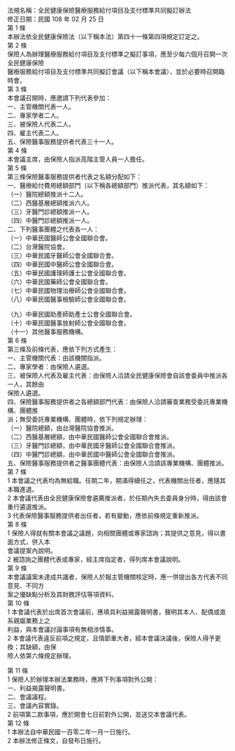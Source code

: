 法規名稱：全民健康保險醫療服務給付項目及支付標準共同擬訂辦法  
修正日期：民國 108 年 02 月 25 日  
第 1 條  
本辦法依全民健康保險法（以下稱本法）第四十一條第四項規定訂定之。  
第 2 條  
保險人為辦理醫療服務給付項目及支付標準之擬訂事項，應至少每六個月召開一次全民健康保險  
醫療服務給付項目及支付標準共同擬訂會議（以下稱本會議），並於必要時召開臨時會。  
第 3 條  
本會議召開時，應邀請下列代表參加：  
一、主管機關代表一人。  
二、專家學者二人。  
三、被保險人代表二人。  
四、雇主代表二人。  
五、保險醫事服務提供者代表三十一人。  
第 4 條  
本會議主席，由保險人指派高階主管人員一人擔任。  
第 5 條  
第三條保險醫事服務提供者代表之名額分配如下：  
一、醫療給付費用總額部門（以下稱各總額部門）推派代表，其名額如下：  
（一）醫院總額推派十二人。  
（二）西醫基層總額推派六人。  
（三）牙醫門診總額推派一人。  
（四）中醫門診總額推派一人。  
二、下列醫事團體之代表各一人：  
（一）中華民國醫師公會全國聯合會。  
（二）台灣醫院協會。  
（三）中華民國牙醫師公會全國聯合會。  
（四）中華民國中醫師公會全國聯合會。  
（五）中華民國護理師護士公會全國聯合會。  
（六）中華民國藥師公會全國聯合會。  
（七）中華民國物理治療師公會全國聯合會。  
（八）中華民國醫事檢驗師公會全國聯合會。  


（九）中華民國助產師助產士公會全國聯合會。  
（十）中華民國醫事放射師公會全國聯合會。  
（十一）其他醫事服務機構。  
第 6 條  
第三條及前條代表，應依下列方式產生：  
一、主管機關代表：由該機關指派。  
二、專家學者：由保險人遴選。  
三、被保險人代表及雇主代表：由保險人洽請全民健康保險會自該會委員中推派各一人，其餘由  
保險人遴選。  
四、保險醫事服務提供者之各總額部門代表：由保險人洽請審查業務受委託專業機構、團體推  
派；無受委託專業機構、團體時，依下列規定辦理：  
（一）醫院總額，由台灣醫院協會推派。  
（二）西醫基層總額，由中華民國醫師公會全國聯合會推派。  
（三）牙醫門診總額，由中華民國牙醫師公會全國聯合會推派。  
（四）中醫門診總額，由中華民國中醫師公會全國聯合會推派。  
五、保險醫事服務提供者之醫事團體代表：由保險人洽請該專業機構、團體推派。  
第 7 條  
1 本會議之代表均為無給職。任期二年，期滿得續任之，代表機關出任者，應隨其本職進退。  
2 本會議代表由全民健康保險會遴薦推派者，於任期內失去委員身分時，得由該會重行遴選推派。  
3 代表保險醫事服務提供者出任者，若有變動，應依前條規定重新推派。  
第 8 條  
1 保險人得就有關本會議之議題，向相關團體或專家諮詢；其提供之意見，得以書面方式，併入本  
會議提案內說明。  
2 被諮詢之團體代表或專家，經主席指定者，得列席本會議說明。  
第 9 條  
本會議議案未達成共識者，保險人於報主管機關核定時，應一併提出各方代表不同意見、不同方  
案之優缺點分析及其財務評估等項資料。  
第 10 條  
1 本會議代表於出席首次會議前，應填具利益揭露聲明書，聲明其本人、配偶或直系親屬業務上之  
利益，與本會議討論事項有無相涉情事。  
2 本會議代表違反前項之規定，且情節重大者，經本會議決議後，保險人得予更換；其缺額，由保  
險人依第六條規定辦理。  


第 11 條  
1 保險人於辦理本辦法業務時，應將下列事項對外公開：  
一、利益揭露聲明書。  
二、會議議程。  
三、會議內容實錄。  
2 前項第二款事項，應於開會七日前對外公開，並送交本會議代表。  
第 12 條  
1 本辦法自中華民國一百零二年一月一日施行。  
2 本辦法修正條文，自發布日施行。  


